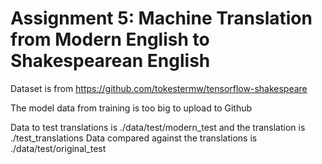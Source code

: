 # Assignment 5: Machine Translation from Modern English to Shakespearean English

Dataset is from https://github.com/tokestermw/tensorflow-shakespeare

The model data from training is too big to upload to Github

Data to test translations is ./data/test/modern_test and the translation is ./test_translations
Data compared against the translations is ./data/test/original_test